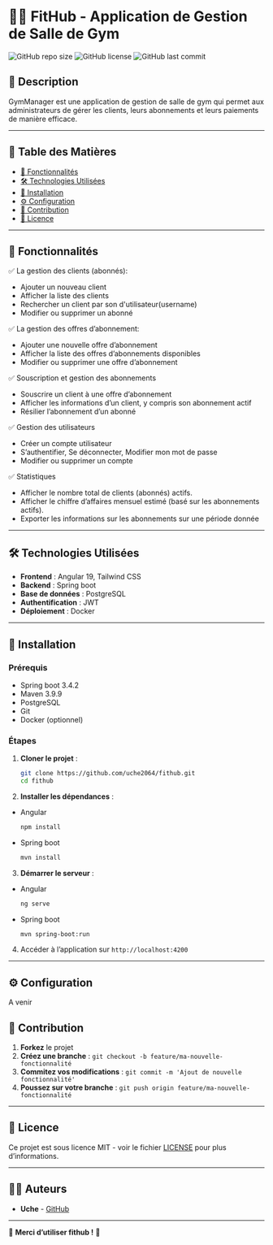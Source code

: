 # 🏋️‍♂️ FitHub - Application de Gestion de Salle de Gym

![GitHub repo size](https://img.shields.io/github/repo-size/uche2064/fithub)
![GitHub license](https://img.shields.io/github/license/uche2064/fithub)
![GitHub last commit](https://img.shields.io/github/last-commit/uche2064/fithub)

## 📖 Description

GymManager est une application de gestion de salle de gym qui permet aux administrateurs de gérer les clients, leurs abonnements et leurs paiements de manière efficace.

---

## 📑 Table des Matières

- [🎯 Fonctionnalités](#-fonctionnalités)
- [🛠️ Technologies Utilisées](#️-technologies-utilisées)
- [🚀 Installation](#-installation)
- [⚙️ Configuration](#️-configuration)
- [🤝 Contribution](#-contribution)
- [📜 Licence](#-licence)

---

## 🎯 Fonctionnalités

✅ La gestion des clients (abonnés):

- Ajouter un nouveau client
- Afficher la liste des clients
- Rechercher un client par son d'utilisateur(username)
- Modifier ou supprimer un abonné

✅ La gestion des offres d’abonnement:

- Ajouter une nouvelle offre d’abonnement
- Afficher la liste des offres d’abonnements disponibles
- Modifier ou supprimer une offre d’abonnement

✅ Souscription et gestion des abonnements

- Souscrire un client à une offre d’abonnement
- Afficher les informations d’un client, y compris son abonnement actif
- Résilier l’abonnement d’un abonné

✅ Gestion des utilisateurs

- Créer un compte utilisateur
- S’authentifier, Se déconnecter, Modifier mon mot de passe
- Modifier ou supprimer un compte

✅ Statistiques

- Afficher le nombre total de clients (abonnés) actifs.
- Afficher le chiffre d’affaires mensuel estimé (basé sur les abonnements actifs).
- Exporter les informations sur les abonnements sur une période donnée

---

## 🛠️ Technologies Utilisées

- **Frontend** : Angular 19, Tailwind CSS
- **Backend** : Spring boot
- **Base de données** : PostgreSQL
- **Authentification** : JWT
- **Déploiement** : Docker

---

## 🚀 Installation

### Prérequis

- Spring boot 3.4.2
- Maven 3.9.9
- PostgreSQL
- Git
- Docker (optionnel)

### Étapes

1. **Cloner le projet** :

   ```sh
   git clone https://github.com/uche2064/fithub.git
   cd fithub
   ```

2. **Installer les dépendances** :

- Angular

   ```sh
   npm install
   ```

- Spring boot

    ```sh
    mvn install
    ```

3. **Démarrer le serveur** :


- Angular

   ```sh
   ng serve
   ```

- Spring boot

    ```sh
    mvn spring-boot:run
    ```

4. Accéder à l’application sur `http://localhost:4200`

---

## ⚙️ Configuration

A venir

## 🤝 Contribution

1. **Forkez** le projet
2. **Créez une branche** : `git checkout -b feature/ma-nouvelle-fonctionnalité`
3. **Commitez vos modifications** : `git commit -m 'Ajout de nouvelle fonctionnalité'`
4. **Poussez sur votre branche** : `git push origin feature/ma-nouvelle-fonctionnalité`

---

## 📜 Licence

Ce projet est sous licence MIT - voir le fichier [LICENSE](LICENSE) pour plus d’informations.

---

## 👨‍💻 Auteurs

- **Uche** - [GitHub](https://github.com/uche2064)

---

🚀 **Merci d’utiliser fithub !** 💪
